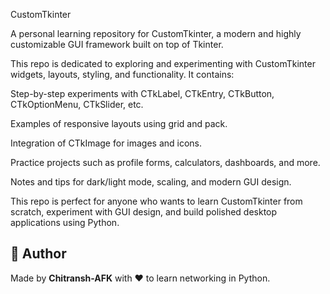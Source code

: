 CustomTkinter

A personal learning repository for CustomTkinter, a modern and highly customizable GUI framework built on top of Tkinter.

This repo is dedicated to exploring and experimenting with CustomTkinter widgets, layouts, styling, and functionality. It contains:

Step-by-step experiments with CTkLabel, CTkEntry, CTkButton, CTkOptionMenu, CTkSlider, etc.

Examples of responsive layouts using grid and pack.

Integration of CTkImage for images and icons.

Practice projects such as profile forms, calculators, dashboards, and more.

Notes and tips for dark/light mode, scaling, and modern GUI design.

This repo is perfect for anyone who wants to learn CustomTkinter from scratch, experiment with GUI design, and build polished desktop applications using Python.

## 🤝 Author

Made by **Chitransh-AFK** with ❤️ to learn networking in Python.
